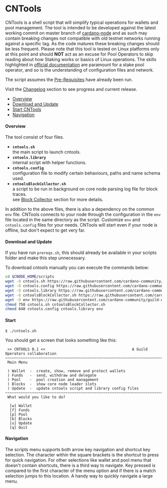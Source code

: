 # CNTools
CNTools is a shell script that will simplify typical operations for wallets and pool management. The tool is intended to be developed against the latest working commit on master branch of [cardano-node](https://github.com/input-output-hk/cardano-node) and as such may contain breaking changes not compatible with old testnet networks running against a specific tag. As the code matures these breaking changes should be less frequent. Please note that this tool is tested on Linux platforms only at this point and should **NOT** act as an excuse for Pool Operators to skip reading about how Staking works or basics of Linux operations. The skills highlighted in [official documentation](https://docs.cardano.org/en/latest/getting-started/stake-pool-operators/prerequisites.html) are paramount for a stake pool operator, and so is the understanding of configuration files and network.

The script assumes the [Pre-Requisites](../Common.md#dependencies-and-folder-structure-setup) have already been run.

Visit the [Changelog](cntools-changelog.md) section to see progress and current release.

* [Overview](#overview)
* [Download and Update](#download-and-update)
* [Start CNTools](#start)
* [Navigation](#navigation)

#### Overview
The tool consist of four files.  
* **`cntools.sh`**  
the main script to launch cntools.
* **`cntools.library`**  
internal script with helper functions.
* **`cntools.config`**  
configuration file to modify certain behaviours, paths and name schema used.
* **`cntoolsBlockCollector.sh`**  
a script to be run in background on core node parsing log file for block traces.  
see [Block Collector](cntools-blocks.md) section for more details.

In addition to the above files, there is also a dependency on the common `env` file. CNTools connects to your node through the configuration in the `env` file located in the same directory as the script. Customize `env` and `cntools.config` files for your needs.  CNTools will start even if your node is offline, but don't expect to get very far.

#### Download and Update

If you have run `prereqs.sh`, this should already be available in your scripts folder and make this step unnecessary. 

To download cntools manually you can execute the commands below:
``` bash
cd $CNODE_HOME/scripts
wget -O cntools.sh https://raw.githubusercontent.com/cardano-community/guild-operators/master/scripts/cnode-helper-scripts/cntools.sh
wget -O cntools.config https://raw.githubusercontent.com/cardano-community/guild-operators/master/scripts/cnode-helper-scripts/cntools.config
wget -O cntools.library https://raw.githubusercontent.com/cardano-community/guild-operators/master/scripts/cnode-helper-scripts/cntools.library
wget -O cntoolsBlockCollector.sh https://raw.githubusercontent.com/cardano-community/guild-operators/master/scripts/cnode-helper-scripts/cntoolsBlockCollector.sh
wget -O env https://raw.githubusercontent.com/cardano-community/guild-operators/master/scripts/cnode-helper-scripts/env
chmod 750 cntools.sh cntoolsBlockCollector.sh
chmod 640 cntools.config cntools.library env
```

#### Start
`$ ./cntools.sh`

You should get a screen that looks something like this:
```
 >> CNTOOLS 0.1 <<                                       A Guild Operators collaboration
~~~~~~~~~~~~~~~~~~~~~~~~~~~~~~~~~~~~~~~~~~~~~~~~~~~~~~~~~~~~~~~~~~~~~~~~~~~~~~~~~~~~
 Main Menu

 ) Wallet  -  create, show, remove and protect wallets
 ) Funds   -  send, withdraw and delegate
 ) Pool    -  pool creation and management
 ) Blocks  -  show core node leader slots
 ) Update  -  update cntools script and library config files
~~~~~~~~~~~~~~~~~~~~~~~~~~~~~~~~~~~~~~~~~~~~~~~~~~~~~~~~~~~~~~~~~~~~~~~~~~~~~~~~~~~~
 What would you like to do?

  [w] Wallet
  [f] Funds
  [p] Pool
  [b] Blocks
  [u] Update
  [q] Quit
```

#### Navigation
The scripts menu supports both arrow key navigation and shortcut key selection. The character within the square brackets is the shortcut to press for quick navigation. For other selections like wallet and pool menu that doesn't contain shortcuts, there is a third way to navigate. Key pressed is compared to the first character of the menu option and if there is a match selection jumps to this location. A handy way to quickly navigate a large menu. 
